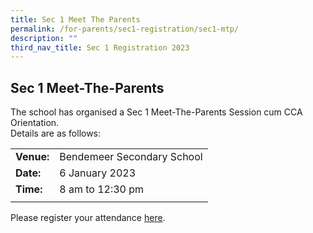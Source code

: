```yaml
---
title: Sec 1 Meet The Parents
permalink: /for-parents/sec1-registration/sec1-mtp/
description: ""
third_nav_title: Sec 1 Registration 2023
---
```

## **Sec 1 Meet-The-Parents**

The school has organised a Sec 1 Meet-The-Parents Session cum CCA Orientation. 
<br>Details are as follows:


|  |  | 
| -------- | -------- | 
| **Venue:** | Bendemeer Secondary School | 
| **Date:**     | 6 January 2023   |
| **Time:** | 8 am to 12:30 pm | 
|  | |


Please register your attendance <a href="https://go.gov.sg" target="_blank" >here</a>.


<!--Thank you for attending the Sec 1 Meet The Parents session. 

Please click **here** to view the slides presented that day. <br>
Please click [here](https://drive.google.com/file/d/1C0jvkwEuzVKNZwOxz5AXRPRoebJUPieK/view) to view the parenting talk by Mr Edwin Choy on Transition to Sec 1.
-->